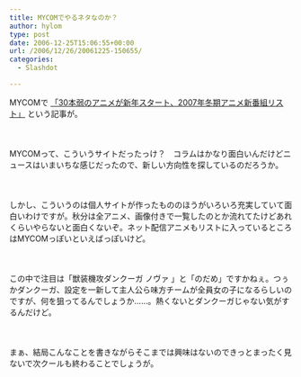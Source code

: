 ```yaml
---
title: MYCOMでやるネタなのか？
author: hylom
type: post
date: 2006-12-25T15:06:55+00:00
url: /2006/12/26/20061225-150655/
categories:
  - Slashdot

---
```

MYCOMで   [「30本弱のアニメが新年スタート、2007年冬期アニメ新番組リスト」][1] という記事が。</br>  
</br>   
MYCOMって、こういうサイトだったっけ？　コラムはかなり面白いんだけどニュースはいまいちな感じだったので、新しい方向性を探しているのだろうか。</br>  
</br>   
しかし、こういうのは個人サイトが作ったもののほうがいろいろ充実していて面白いわけですが。秋分は全アニメ、画像付きで一覧したのとか流れてたけどあれくらいやらないと面白くないぞ。ネット配信アニメもリストに入っているところはMYCOMっぽいといえばっぽいけど。</br>  
</br>   
この中で注目は「獣装機攻ダンクーガ ノヴァ 」と「のだめ」ですかねぇ。つぅかダンクーガ、設定を一新して主人公ら味方チームが全員女の子になるらしいのですが、何を狙ってるんでしょうか……。熱くないとダンクーガじゃない気がするんだけど。</br>  
</br>   
まぁ、結局こんなことを書きながらそこまでは興味はないのできっとまったく見ないで次クールも終わることでしょうが。</br>  
</br>  
</br>

 [1]: http://journal.mycom.co.jp/articles/2006/12/25/anime/